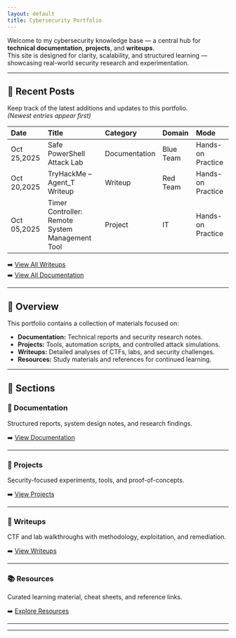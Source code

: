 ```yaml
---
layout: default
title: Cybersecurity Portfolio
---
```

Welcome to my cybersecurity knowledge base — a central hub for **technical documentation**, **projects**, and **writeups**.  
This site is designed for clarity, scalability, and structured learning — showcasing real-world security research and experimentation.

---

## 📰 Recent Posts

Keep track of the latest additions and updates to this portfolio.  
*(Newest entries appear first)*

| Date | Title | Category | Domain | Mode |
|:-----|:------|:---------|:-------|:-----|
| Oct 25,2025 | Safe PowerShell Attack Lab | Documentation | Blue Team | Hands-on Practice |
| Oct 20,2025 | TryHackMe – Agent_T Writeup | Writeup | Red Team | Hands-on Practice |
| Oct 05,2025 | Timer Controller: Remote System Management Tool | Project | IT | Hands-on Practice |

➡️ [View All Writeups](./writeups/index.html)  
➡️ [View All Documentation](./docs/index.html)

---

## 📘 Overview

This portfolio contains a collection of materials focused on:

- **Documentation:** Technical reports and security research notes.  
- **Projects:** Tools, automation scripts, and controlled attack simulations.  
- **Writeups:** Detailed analyses of CTFs, labs, and security challenges.  
- **Resources:** Study materials and references for continued learning.

---

## 📂 Sections

### 🧠 Documentation
Structured reports, system design notes, and research findings.

➡️ [View Documentation](./docs/index.html)

---

### 🧰 Projects
Security-focused experiments, tools, and proof-of-concepts.

➡️ [View Projects](./projects/index.html)

---

### 🧩 Writeups
CTF and lab walkthroughs with methodology, exploitation, and remediation.

➡️ [View Writeups](./writeups/index.html)

---

### 📚 Resources
Curated learning material, cheat sheets, and reference links.

➡️ [Explore Resources](./resources/index.html)

---

---



